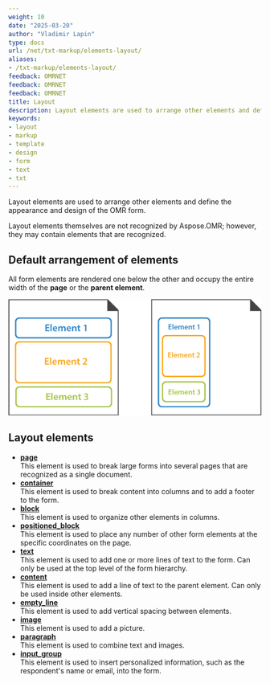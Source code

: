 ```yaml
---
weight: 10
date: "2025-03-20"
author: "Vladimir Lapin"
type: docs
url: /net/txt-markup/elements-layout/
aliases:
- /txt-markup/elements-layout/
feedback: OMRNET
feedback: OMRNET
feedback: OMRNET
title: Layout
description: Layout elements are used to arrange other elements and define the appearance and design of the OMR form.
keywords:
- layout
- markup
- template
- design
- form
- text
- txt
---
```


Layout elements are used to arrange other elements and define the appearance and design of the OMR form. 

Layout elements themselves are not recognized by Aspose.OMR; however, they may contain elements that are recognized.

## Default arrangement of elements

All form elements are rendered one below the other and occupy the entire width of the **page** or the **parent element**.

![Default arrangement of elements](default-layout.png)

## Layout elements

- [**page**](/omr/net/txt-markup/page/)  
  This element is used to break large forms into several pages that are recognized as a single document.
- [**container**](/omr/net/txt-markup/container/)  
  This element is used to break content into columns and to add a footer to the form.
- [**block**](/omr/net/txt-markup/block/)  
  This element is used to organize other elements in columns.
- [**positioned_block**](/omr/net/txt-markup/positioned_block/)  
  This element is used to place any number of other form elements at the specific coordinates on the page.
- [**text**](/omr/net/txt-markup/text/)  
  This element is used to add one or more lines of text to the form. Can only be used at the top level of the form hierarchy.
- [**content**](/omr/net/txt-markup/content/)  
  This element is used to add a line of text to the parent element. Can only be used inside other elements.
- [**empty_line**](/omr/net/txt-markup/empty_line/)  
  This element is used to add vertical spacing between elements.
- [**image**](/omr/net/txt-markup/image/)  
  This element is used to add a picture.
- [**paragraph**](/omr/net/txt-markup/paragraph/)  
  This element is used to combine text and images.
- [**input_group**](/omr/net/txt-markup/input_group/)  
  This element is used to insert personalized information, such as the respondent's name or email, into the form.
